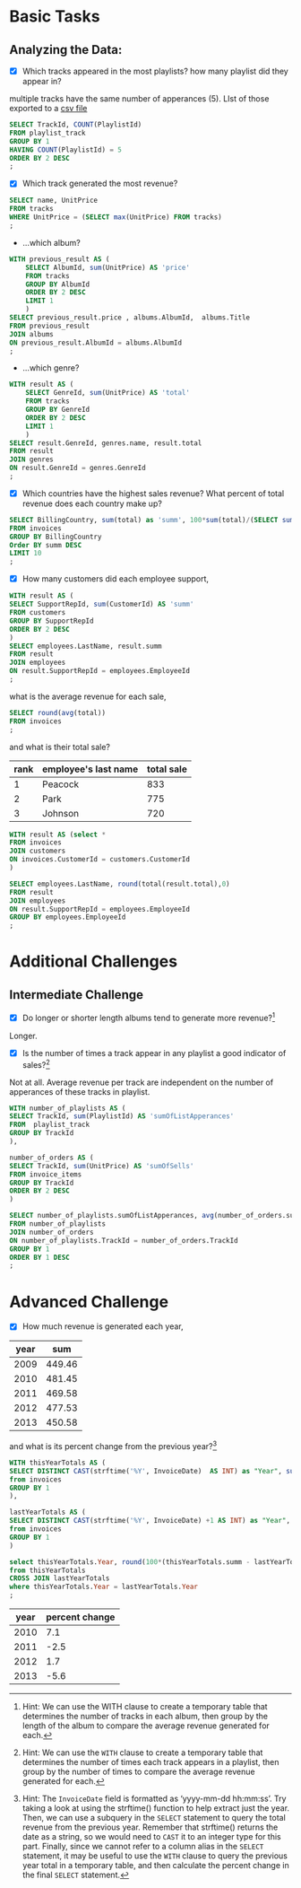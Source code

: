 # Basic Tasks

## Analyzing the Data:

- [X] Which tracks appeared in the most playlists? how many playlist did they appear in?

multiple tracks have the same number of apperances (5). LIst of those exported to a [csv file](/task-01.csv)
``` sql
SELECT TrackId, COUNT(PlaylistId)
FROM playlist_track
GROUP BY 1
HAVING COUNT(PlaylistId) = 5
ORDER BY 2 DESC
;
```
- [X] Which track generated the most revenue?
```sql
SELECT name, UnitPrice
FROM tracks
WHERE UnitPrice = (SELECT max(UnitPrice) FROM tracks)
;	
```
- ...which album?
```sql
WITH previous_result AS (
	SELECT AlbumId, sum(UnitPrice) AS 'price'
	FROM tracks
	GROUP BY AlbumId
	ORDER BY 2 DESC
	LIMIT 1
	)
SELECT previous_result.price , albums.AlbumId,  albums.Title
FROM previous_result
JOIN albums
ON previous_result.AlbumId = albums.AlbumId
;
```
- ...which genre?
```sql
WITH result AS (
	SELECT GenreId, sum(UnitPrice) AS 'total'
	FROM tracks
	GROUP BY GenreId
	ORDER BY 2 DESC
	LIMIT 1
	)
SELECT result.GenreId, genres.name, result.total
FROM result
JOIN genres
ON result.GenreId = genres.GenreId
;
```
- [X] Which countries have the highest sales revenue? What percent of total revenue does each country make up?
```sql
SELECT BillingCountry, sum(total) as 'summ', 100*sum(total)/(SELECT sum(total) from invoices)
FROM invoices
GROUP BY BillingCountry
Order BY summ DESC
LIMIT 10
;
```
- [X] How many customers did each employee support, 
```sql
WITH result AS (
SELECT SupportRepId, sum(CustomerId) AS 'summ'
FROM customers
GROUP BY SupportRepId
ORDER BY 2 DESC
)
SELECT employees.LastName, result.summ
FROM result
JOIN employees
ON result.SupportRepId = employees.EmployeeId
;
```
what is the average revenue for each sale, 
```sql
SELECT round(avg(total))
FROM invoices
;
```
and what is their total sale?

|rank|employee's last name|total sale|
|---|---|---|
|1|Peacock|833|
|2|Park|775|
|3|Johnson|720|

```sql
WITH result AS (select *
FROM invoices
JOIN customers
ON invoices.CustomerId = customers.CustomerId
)

SELECT employees.LastName, round(total(result.total),0)
FROM result
JOIN employees
ON result.SupportRepId = employees.EmployeeId
GROUP BY employees.EmployeeId
;
```
# Additional Challenges

## Intermediate Challenge

- [X] Do longer or shorter length albums tend to generate more revenue?[^1]

Longer.

[^1]: Hint: We can use the WITH clause to create a temporary table that determines the number of tracks in each album, then group by the length of the album to compare the average revenue generated for each.
- [X] Is the number of times a track appear in any playlist a good indicator of sales?[^2]

Not at all. Average revenue per track are independent on the number of apperances of these tracks in playlist.

```sql
WITH number_of_playlists AS (
SELECT TrackId, sum(PlaylistId) AS 'sumOfListApperances'
FROM  playlist_track
GROUP BY TrackId
),

number_of_orders AS (
SELECT TrackId, sum(UnitPrice) AS 'sumOfSells'
FROM invoice_items
GROUP BY TrackId
ORDER BY 2 DESC
)

SELECT number_of_playlists.sumOfListApperances, avg(number_of_orders.sumOfSells)
FROM number_of_playlists
JOIN number_of_orders
ON number_of_playlists.TrackId = number_of_orders.TrackId
GROUP BY 1
ORDER BY 1 DESC
;
```


[^2]: Hint: We can use the `WITH` clause to create a temporary table that determines the number of times each track appears in a playlist, then group by the number of times to compare the average revenue generated for each.

# Advanced Challenge

- [X] How much revenue is generated each year, 

|year|sum|
|---|---|
|2009|449.46|
|2010|	481.45|
|2011|	469.58|
|2012|	477.53|
|2013|	450.58|

and what is its percent change from the previous year?[^3]

```sql
WITH thisYearTotals AS (
SELECT DISTINCT CAST(strftime('%Y', InvoiceDate)  AS INT) as "Year", sum(total) as 'summ'
from invoices
GROUP BY 1
),

lastYearTotals AS (
SELECT DISTINCT CAST(strftime('%Y', InvoiceDate) +1 AS INT) as "Year", sum(total) as 'summ'
from invoices
GROUP BY 1
)

select thisYearTotals.Year, round(100*(thisYearTotals.summ - lastYearTotals.summ)/lastYearTotals.summ, 1) AS 'percent Change'
from thisYearTotals
CROSS JOIN lastYearTotals
where thisYearTotals.Year = lastYearTotals.Year
;
```
|year|percent change|
|---|---|
|2010|	7.1|
|2011|	-2.5|
|2012|	1.7|
|2013|	-5.6|

[^3]: Hint: The `InvoiceDate` field is formatted as ‘yyyy-mm-dd hh:mm:ss’. Try taking a look at using the strftime() function to help extract just the year. Then, we can use a subquery in the `SELECT` statement to query the total revenue from the previous year. Remember that strftime() returns the date as a string, so we would need to `CAST` it to an integer type for this part. Finally, since we cannot refer to a column alias in the `SELECT` statement, it may be useful to use the `WITH` clause to query the previous year total in a temporary table, and then calculate the percent change in the final `SELECT` statement.
